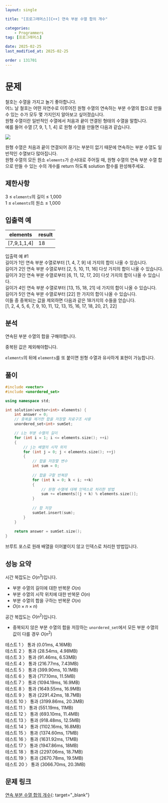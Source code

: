 ```yaml
---
layout: single

title: "[프로그래머스][C++] 연속 부분 수열 합의 개수"

categories:
    - Programmers
tag: [프로그래머스]

date: 2025-02-25
last_modified_at: 2025-02-25

order : 131701
---
```


# 문제

철호는 수열을 가지고 놀기 좋아합니다.  
어느 날 철호는 어떤 자연수로 이루어진 원형 수열의 연속하는 부분 수열의 합으로 만들 수 있는 수가 모두 몇 가지인지 알아보고 싶어졌습니다.  
원형 수열이란 일반적인 수열에서 처음과 끝이 연결된 형태의 수열을 말합니다.  
예를 들어 수열 [7, 9, 1, 1, 4] 로 원형 수열을 만들면 다음과 같습니다.

![](https://grepp-programmers.s3.ap-northeast-2.amazonaws.com/files/production/f207cd37-34dc-4cbd-96bb-83435bd6efd4/%EA%B7%B8%EB%A6%BC.png)

원형 수열은 처음과 끝이 연결되어 끊기는 부분이 없기 때문에 연속하는 부분 수열도 일반적인 수열보다 많아집니다.  
원형 수열의 모든 원소 `elements`가 순서대로 주어질 때, 원형 수열의 연속 부분 수열 합으로 만들 수 있는 수의 개수를 return 하도록 solution 함수를 완성해주세요.

## 제한사항

3 ≤ `elements`의 길이 ≤ 1,000  
1 ≤ `elements`의 원소 ≤ 1,000

## 입출력 예

|elements|result|
|---|---|
|[7,9,1,1,4]|18|

입출력 예 #1  
길이가 1인 연속 부분 수열로부터 [1, 4, 7, 9] 네 가지의 합이 나올 수 있습니다.  
길이가 2인 연속 부분 수열로부터 [2, 5, 10, 11, 16] 다섯 가지의 합이 나올 수 있습니다.  
길이가 3인 연속 부분 수열로부터 [6, 11, 12, 17, 20] 다섯 가지의 합이 나올 수 있습니다.  
길이가 4인 연속 부분 수열로부터 [13, 15, 18, 21] 네 가지의 합이 나올 수 있습니다.  
길이가 5인 연속 부분 수열로부터 [22] 한 가지의 합이 나올 수 있습니다.  
이들 중 중복되는 값을 제외하면 다음과 같은 18가지의 수들을 얻습니다.  
[1, 2, 4, 5, 6, 7, 9, 10, 11, 12, 13, 15, 16, 17, 18, 20, 21, 22]

## 분석

연속된 부분 수열의 합을 구해야합니다.

중복된 값은 제외해야합니다.

`elements`의 뒤에 `elements`를 또 붙이면 원형 수열과 유사하게 표현이 가능합니다.

## 풀이

```cpp
#include <vector>
#include <unordered_set>

using namespace std;

int solution(vector<int> elements) {
    int answer = 0;
    // 중복을 제거한 합을 저장할 자료구조 사용
    unordered_set<int> sumSet;

    // i는 부분 수열의 길이
    for (int i = 1; i <= elements.size(); ++i)
    {
        // j는 배열의 시작 위치
        for (int j = 0; j < elements.size(); ++j)
        {
            // 합을 저장할 변수
            int sum = 0;
            
            // 합을 구할 반복문
            for (int k = 0; k < i; ++k)
            {
                // 원형 수열에 대해 인덱스로 처리한 방법
                sum += elements[(j + k) % elements.size()];
            }
            
            // 합 저장
            sumSet.insert(sum);
        }
    }
    
    return answer = sumSet.size();
}
```

브루트 포스로 원래 배열을 이어붙이지 않고 인덱스로 처리한 방법입니다.

## 성능 요약

시간 복잡도는 $O(n^3)$입니다.

- 부분 수열의 길이에 대한 반복문 $O(n)$
- 부분 수열의 시작 위치에 대한 반복문 $O(n)$
- 부분 수열의 합을 구하는 반복문 $O(n)$
- $O(n \times n \times n)$

공간 복잡도는 $O(n^2)$입니다.

- 중복되지 않은 부분 수열의 합을 저장하는 `unordered_set`에서 모든 부분 수열의 값이 다를 경우 $O(n^2)$

테스트 1 〉 통과 (0.01ms, 4.16MB)  
테스트 2 〉 통과 (28.54ms, 4.98MB)  
테스트 3 〉 통과 (91.46ms, 6.53MB)  
테스트 4 〉 통과 (216.77ms, 7.43MB)  
테스트 5 〉 통과 (399.90ms, 10.1MB)  
테스트 6 〉 통과 (717.10ms, 11.5MB)  
테스트 7 〉 통과 (1094.19ms, 16.9MB)  
테스트 8 〉 통과 (1649.55ms, 16.9MB)  
테스트 9 〉 통과 (2291.42ms, 18.7MB)  
테스트 10 〉 통과 (3199.86ms, 20.3MB)  
테스트 11 〉 통과 (551.19ms, 11MB)  
테스트 12 〉 통과 (693.10ms, 11.4MB)  
테스트 13 〉 통과 (918.48ms, 12.5MB)  
테스트 14 〉 통과 (1102.16ms, 16.8MB)  
테스트 15 〉 통과 (1374.60ms, 17MB)  
테스트 16 〉 통과 (1631.92ms, 17MB)  
테스트 17 〉 통과 (1947.86ms, 18MB)  
테스트 18 〉 통과 (2297.06ms, 18.7MB)  
테스트 19 〉 통과 (2670.78ms, 19.5MB)  
테스트 20 〉 통과 (3066.70ms, 20.3MB)  

## 문제 링크

[연속 부분 수열 합의 개수](https://school.programmers.co.kr/learn/courses/30/lessons/131701){: target="_blank"}